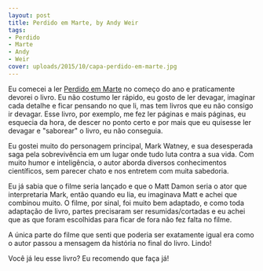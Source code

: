 ```yaml
---
layout: post
title: Perdido em Marte, by Andy Weir
tags:
- Perdido
- Marte
- Andy
- Weir
cover: uploads/2015/10/capa-perdido-em-marte.jpg
---
```


Eu comecei a ler <a href="http://www.editoraarqueiro.com.br/livros/perdido-em-marte/">Perdido em Marte</a> no come&ccedil;o do ano e praticamente devorei o livro. Eu n&atilde;o costumo ler r&aacute;pido, eu gosto de ler devagar, imaginar cada detalhe e ficar pensando no que li, mas tem livros que eu n&atilde;o consigo ir devagar. Esse livro, por exemplo, me fez ler p&aacute;ginas e mais p&aacute;ginas, eu esquecia da hora, de descer no ponto certo e por mais que eu quisesse ler devagar e "saborear" o livro, eu n&atilde;o conseguia.

Eu gostei muito do personagem principal, Mark Watney, e sua desesperada saga pela sobreviv&ecirc;ncia em um lugar onde tudo luta contra a sua vida. Com muito humor e intelig&ecirc;ncia, o autor aborda diversos conhecimentos cient&iacute;ficos, sem parecer chato e nos entretem com muita sabedoria.

Eu j&aacute; sabia que o filme seria lan&ccedil;ado e que o Matt Damon seria o ator que interpretaria Mark, ent&atilde;o quando eu lia, eu imaginava Matt e achei que combinou muito. O filme, por sinal, foi muito bem adaptado, e como toda adapta&ccedil;&atilde;o de livro, partes precisaram ser resumidas/cortadas e eu achei que as que foram escolhidas para ficar de fora n&atilde;o fez falta no filme.

A &uacute;nica parte do filme que senti que poderia ser exatamente igual era como o autor passou a mensagem da hist&oacute;ria no final do livro. Lindo!

Voc&ecirc; j&aacute; leu esse livro? Eu recomendo que fa&ccedil;a j&aacute;!
